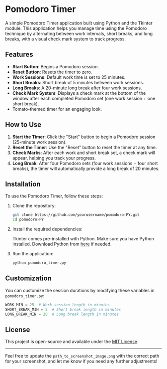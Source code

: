 # Pomodoro Timer

A simple Pomodoro Timer application built using Python and the Tkinter module. This application helps you manage time using the Pomodoro technique by alternating between work intervals, short breaks, and long breaks, with a visual check mark system to track progress.


## Features

- **Start Button**: Begins a Pomodoro session.
- **Reset Button**: Resets the timer to zero.
- **Work Sessions**: Default work time is set to 25 minutes.
- **Short Breaks**: Short break of 5 minutes between work sessions.
- **Long Breaks**: A 20-minute long break after four work sessions.
- **Check Mark System**: Displays a check mark at the bottom of the window after each completed Pomodoro set (one work session + one short break).
- Tomato-themed timer for an engaging look.
  
## How to Use

1. **Start the Timer**: Click the "Start" button to begin a Pomodoro session (25-minute work session).
2. **Reset the Timer**: Use the "Reset" button to reset the timer at any time.
3. **Check Marks**: After each work and short break set, a check mark will appear, helping you track your progress.
4. **Long Break**: After four Pomodoro sets (four work sessions + four short breaks), the timer will automatically provide a long break of 20 minutes.

## Installation

To use the Pomodoro Timer, follow these steps:

1. Clone the repository:

   ```bash
   git clone https://github.com/yourusername/pomodoro-PY.git
   cd pomodoro-PY
   ```

2. Install the required dependencies:

   Tkinter comes pre-installed with Python. Make sure you have Python installed. Download Python from [here](https://www.python.org/downloads/) if needed.

3. Run the application:

   ```bash
   python pomodoro_timer.py
   ```

## Customization

You can customize the session durations by modifying these variables in `pomodoro_timer.py`:

```python
WORK_MIN = 25  # Work session length in minutes
SHORT_BREAK_MIN = 5  # Short break length in minutes
LONG_BREAK_MIN = 20  # Long break length in minutes
```

## License

This project is open-source and available under the [MIT License](LICENSE).

---

Feel free to update the `path_to_screenshot_image.png` with the correct path for your screenshot, and let me know if you need any further adjustments!
